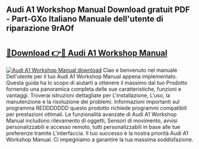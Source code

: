 ## Audi A1 Workshop Manual Download gratuit PDF - Part-GXo Italiano Manuale dell'utente di riparazione 9rAOf

# <h2><a href="http://dfgsypa.blite.top/?on=Audi+A1+Workshop+Manual">🔗Download 👉🔴 Audi A1 Workshop Manual</a></h2>

[![Audi A1 Workshop Manual download](https://i.imgur.com/lujVjoI.png)](http://dfgsypa.blite.top/?on=Audi+A1+Workshop+Manual)
Ciao e benvenuto nel manuale Dell'utente per il tuo Audi A1 Workshop Manual appena implementato. Questa guida ha lo scopo di aiutarti a ottenere il massimo dal tuo Prodotto fornendo una panoramica completa delle sue caratteristiche, funzioni e vantaggi. Troverai istruzioni dettagliate per L'installazione, L'uso, la manutenzione e la risoluzione dei problemi. Informazioni importanti sul programma REDDDDDDD questo prodotto richiede programmi compatibili per prestazioni ottimali. Le funzionalità avanzate di Audi A1 Workshop Manual includono rilevamento di oggetti, Sensori di movimento, avvisi personalizzabili e accesso remoto, tutti personalizzabili in base alle tue preferenze tramite L'interfaccia. Il tuo successo è la nostra priorità Audi A1 Workshop Manual. Ci impegniamo a garantire la tua massima soddisfazione.
